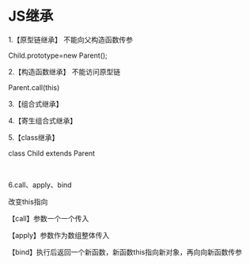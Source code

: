 # JS继承
1.【原型链继承】 不能向父构造函数传参

Child.prototype=new Parent();

2.【构造函数继承】 不能访问原型链

Parent.call(this)

3.【组合式继承】

4.【寄生组合式继承】 

5.【class继承】 

class Child extends Parent

 

6.call、apply、bind

改变this指向

【call】参数一个一个传入

【apply】参数作为数组整体传入

【bind】执行后返回一个新函数，新函数this指向新对象，再向向新函数传参